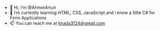- 👋 Hi, I’m @AhmetArtun
- 🌱 I’m currently learning HTML, CSS, JavaScript and i know a little C# for Form Applications
- 📫 You can reach me at khada3124@gmail.com

